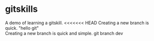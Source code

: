 # gitskills
A demo of learning a gitskill.
<<<<<<< HEAD
Creating a new branch is quick.
"hello git"  
Creating a new branch is quick and simple.
git branch dev